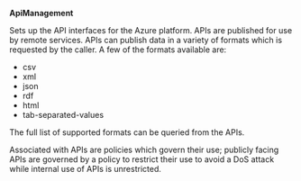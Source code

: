**ApiManagement**

Sets up the API interfaces for the Azure platform.  APIs are published for use by remote services.  APIs
can publish data in a variety of formats which is requested by the caller.  A few of the formats available are:

* csv
* xml
* json
* rdf
* html
* tab-separated-values

The full list of supported formats can be queried from the APIs.

Associated with APIs are policies which govern their use; publicly facing APIs are governed by a policy to restrict their use
to avoid a DoS attack while internal use of APIs is unrestricted.
